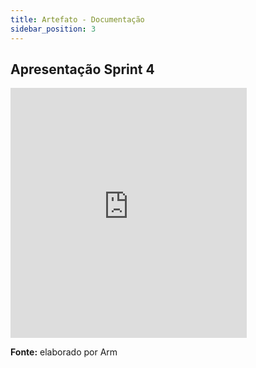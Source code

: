 ```yaml
---
title: Artefato - Documentação
sidebar_position: 3
---
```


## Apresentação Sprint 4

<iframe src="https://docs.google.com/presentation/d/e/2PACX-1vR-8RyTE5QiZFkGMuqZ291C694ApSahuX-vNli3CQRQu7Oh1WNQcNN7VUxv2TId4VIQ_J0KQIIKEFgH/embed?start=false&loop=false&delayms=3000" frameborder="0" width="75%" height="400" allowfullscreen="true" mozallowfullscreen="true" webkitallowfullscreen="true" style={{ display: 'block', marginLeft: 'auto', marginRight: 'auto' }}></iframe>

<p><b>Fonte:</b> elaborado por Arm </p>